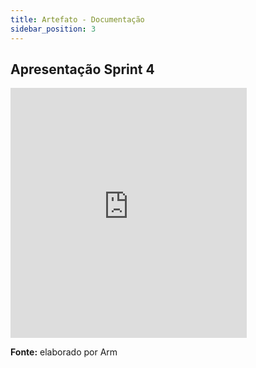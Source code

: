 ```yaml
---
title: Artefato - Documentação
sidebar_position: 3
---
```


## Apresentação Sprint 4

<iframe src="https://docs.google.com/presentation/d/e/2PACX-1vR-8RyTE5QiZFkGMuqZ291C694ApSahuX-vNli3CQRQu7Oh1WNQcNN7VUxv2TId4VIQ_J0KQIIKEFgH/embed?start=false&loop=false&delayms=3000" frameborder="0" width="75%" height="400" allowfullscreen="true" mozallowfullscreen="true" webkitallowfullscreen="true" style={{ display: 'block', marginLeft: 'auto', marginRight: 'auto' }}></iframe>

<p><b>Fonte:</b> elaborado por Arm </p>